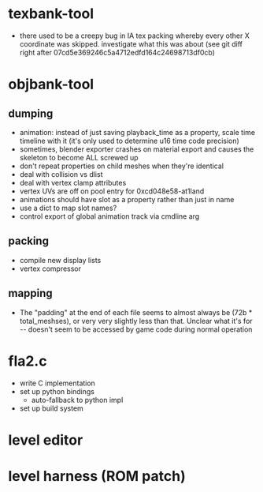 # texbank-tool
- there used to be a creepy bug in IA tex packing whereby every other X coordinate
  was skipped. investigate what this was about (see git diff right after 07cd5e369246c5a4712edfd164c24698713df0cb)

# objbank-tool

## dumping
- animation: instead of just saving playback_time as a property,
             scale time timeline with it (it's only used to determine u16
             time code precision)
- sometimes, blender exporter crashes on material export and causes the skeleton to become ALL screwed up
- don't repeat properties on child meshes when they're identical 
- deal with collision vs dlist
- deal with vertex clamp attributes
- vertex UVs are off on pool entry for 0xcd048e58-at1land
- animations should have slot as a property rather than just in name
- use a dict to map slot names?
- control export of global animation track via cmdline arg

## packing
- compile new display lists
- vertex compressor

## mapping
- The "padding" at the end of each file seems
  to almost always be (72b * total_meshses), or very
  very slightly less than that.
  Unclear what it's for -- doesn't seem to be accessed
  by game code during normal operation




# fla2.c
- write C implementation
- set up python bindings
    - auto-fallback to python impl
- set up build system

# level editor

# level harness (ROM patch)